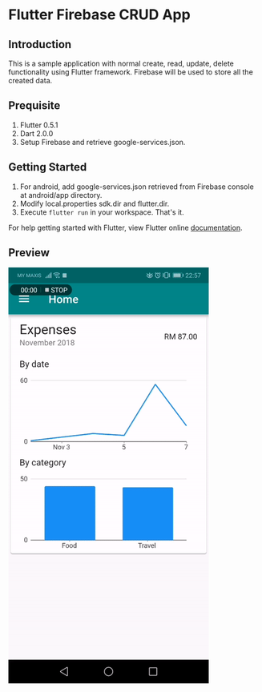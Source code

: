 # Flutter Firebase CRUD App

## Introduction 
This is a sample application with normal create, read, update, delete functionality using Flutter framework.
Firebase will be used to store all the created data.

## Prequisite 
1. Flutter 0.5.1
2. Dart 2.0.0
3. Setup Firebase and retrieve google-services.json.
## Getting Started 
1. For android, add google-services.json retrieved from Firebase console at android/app directory.
2. Modify local.properties sdk.dir and flutter.dir.
3. Execute `flutter run` in your workspace. That's it.


For help getting started with Flutter, view Flutter online
[documentation](https://flutter.io/).

## Preview

![](preview.gif)

